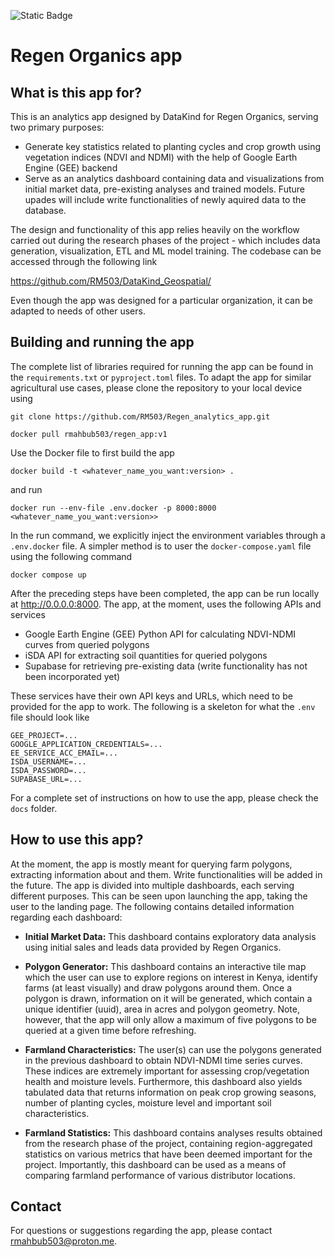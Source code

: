 ![Static Badge](https://img.shields.io/badge/alpha_version-1.0.0-blue)

# Regen Organics app
## What is this app for?
This is an analytics app designed by DataKind for Regen Organics, serving two primary purposes:

* Generate key statistics related to planting cycles and crop growth using vegetation indices (NDVI and NDMI) with the help of Google Earth Engine (GEE) backend
* Serve as an analytics dashboard containing data and visualizations from initial market data, pre-existing analyses and trained models. Future upades will include write functionalities of newly aquired data to the database.

The design and functionality of this app relies heavily on the workflow carried out during the research phases of the project - which includes data generation, visualization, ETL and ML model training. The codebase can be accessed through the following link

https://github.com/RM503/DataKind_Geospatial/

Even though the app was designed for a particular organization, it can be adapted to needs of other users.

## Building and running the app

The complete list of libraries required for running the app can be found in the `requirements.txt` or `pyproject.toml` files. To adapt the app for similar agricultural use cases, please clone the repository to your local device using


```
git clone https://github.com/RM503/Regen_analytics_app.git
```

```
docker pull rmahbub503/regen_app:v1
```

Use the Docker file to first build the app

```
docker build -t <whatever_name_you_want:version> .
```

and run

```
docker run --env-file .env.docker -p 8000:8000 <whatever_name_you_want:version>>
```

In the run command, we explicitly inject the environment variables through a `.env.docker` file. A simpler method is to user the `docker-compose.yaml` file using the following command

```
docker compose up
```

 After the preceding steps have been completed, the app can be run locally at http://0.0.0.0:8000. The app, at the moment, uses the following APIs and services

* Google Earth Engine (GEE) Python API for calculating NDVI-NDMI curves from queried polygons
* iSDA API for extracting soil quantities for queried polygons
* Supabase for retrieving pre-existing data (write functionality has not been incorporated yet)

These services have their own API keys and URLs, which need to be provided for the app to work. The following is a skeleton for what the `.env` file should look like

```
GEE_PROJECT=... 
GOOGLE_APPLICATION_CREDENTIALS=...
EE_SERVICE_ACC_EMAIL=...
ISDA_USERNAME=...
ISDA_PASSWORD=...
SUPABASE_URL=...
```
For a complete set of instructions on how to use the app, please check the `docs` folder.

## How to use this app?

At the moment, the app is mostly meant for querying farm polygons, extracting information about and them. Write functionalities will be added in the future. The app is divided into multiple dashboards, each serving different purposes. This can be seen upon launching the app, taking the user to the landing page. The following contains detailed information regarding each dashboard:
* **Initial Market Data:** This dashboard contains exploratory data analysis using initial sales and leads data provided by Regen Organics. 

* **Polygon Generator:** This dashboard contains an interactive tile map which the user can use to explore regions on interest in Kenya, identify farms (at least visually) and draw polygons around them. Once a polygon is drawn, information on it will be generated, which contain a unique identifier (uuid), area in acres and polygon geometry. Note, however, that the app will only allow a maximum of five polygons to be queried at a given time before refreshing.

* **Farmland Characteristics:** The user(s) can use the polygons generated in the previous dashboard to obtain NDVI-NDMI time series curves. These indices are extremely important for assessing crop/vegetation health and moisture levels. Furthermore, this dashboard also yields tabulated data that returns information on peak crop growing seasons, number of planting cycles, moisture level and important soil characteristics.

* **Farmland Statistics:** This dashboard contains analyses results obtained from the research phase of the project, containing region-aggregated statistics on various metrics that have been deemed important for the project. Importantly, this dashboard can be used as a means of comparing farmland performance of various distributor locations.

## Contact

For questions or suggestions regarding the app, please contact rmahbub503@proton.me.